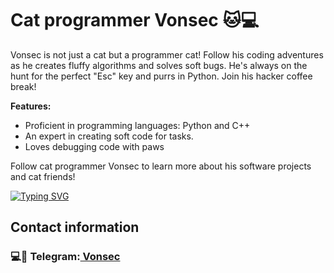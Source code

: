 # Cat programmer Vonsec 🐱💻

Vonsec is not just a cat but a programmer cat! Follow his coding adventures as he creates fluffy algorithms and solves soft bugs. He's always on the hunt for the perfect "Esc" key and purrs in Python. Join his hacker coffee break!

**Features:**
- Proficient in programming languages: Python and C++
- An expert in creating soft code for tasks.
- Loves debugging code with paws

Follow cat programmer Vonsec to learn more about his software projects and cat friends!

[![Typing SVG](https://readme-typing-svg.demolab.com?font=Fira+Code&weight=200&pause=1000&color=78F7EF&random=false&width=435&lines=Python_in_my_heart+%F0%9F%90%8D%E2%9D%A4%EF%B8%8F;I_love_coding+%F0%9F%92%BB%E2%9D%A4%EF%B8%8F)](https://git.io/typing-svg)

## Сontact information
<h3>💻💼 Telegram:<a href="https://t.me/Cesnovedoc" target="_blank"> Vonsec</a> 
